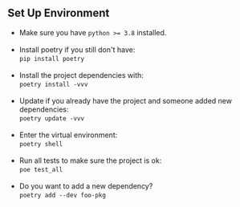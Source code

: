 ## Set Up Environment

- Make sure you have `python >= 3.8` installed. </br></br>
- Install poetry if you still don't have: </br> `pip install poetry`</br> </br>
- Install the project dependencies with: </br> `poetry install -vvv` </br></br>
- Update if you already have the project and someone added new dependencies: </br> `poetry update -vvv`</br></br>
- Enter the virtual environment: </br> `poetry shell`</br></br>
- Run all tests to make sure the project is ok: </br> `poe test_all` </br></br>
- Do you want to add a new dependency? </br> `poetry add --dev foo-pkg ` </br></br>
